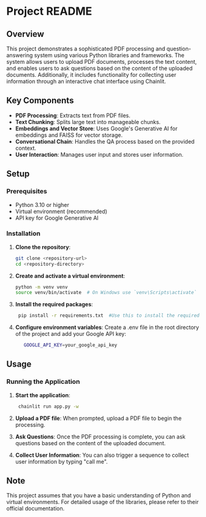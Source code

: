 # Project README

## Overview

This project demonstrates a sophisticated PDF processing and question-answering system using various Python libraries and frameworks. The system allows users to upload PDF documents, processes the text content, and enables users to ask questions based on the content of the uploaded documents. Additionally, it includes functionality for collecting user information through an interactive chat interface using Chainlit.


## Key Components

- **PDF Processing**: Extracts text from PDF files.
- **Text Chunking**: Splits large text into manageable chunks.
- **Embeddings and Vector Store**: Uses Google's Generative AI for embeddings and FAISS for vector storage.
- **Conversational Chain**: Handles the QA process based on the provided context.
- **User Interaction**: Manages user input and stores user information.

## Setup

### Prerequisites

- Python 3.10 or higher
- Virtual environment (recommended)
- API key for Google Generative AI

### Installation

1. **Clone the repository**:
   ```bash
   git clone <repository-url>
   cd <repository-directory>
2. **Create and activate a virtual environment**:
   ```bash
   python -m venv venv
   source venv/bin/activate  # On Windows use `venv\Scripts\activate`       
3. **Install the required packages**:
     ```bash
      pip install -r requirements.txt  #Use this to install the required packages
4. **Configure environment variables**:
   Create a .env file in the root directory of the project and add your Google API key:

   ```bash
      GOOGLE_API_KEY=your_google_api_key

## Usage
### Running the Application
1. **Start the application**:
     ```bash
      chainlit run app.py -w
2. **Upload a PDF file**:
   When prompted, upload a PDF file to begin the processing.

3. **Ask Questions**:
   Once the PDF processing is complete, you can ask questions based on the content of the uploaded document.

4. **Collect User Information**:
   You can also trigger a sequence to collect user information by typing "call me".
   
## Note
This project assumes that you have a basic understanding of Python and virtual environments. For detailed usage of the libraries, please refer to their official documentation.











